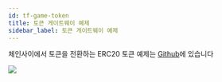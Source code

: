 ```yaml
---
id: tf-game-token
title: 토큰 게이트웨이 예제
sidebar_label: 토큰 게이트웨이 예제
---
```

체인사이에서 토큰을 전환하는 ERC20 토큰 예제는 [Github](https://github.com/loomnetwork/token-gateway-example)에 있습니다

![](/developers/docs/img/tf-game-token.gif)